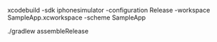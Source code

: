 xcodebuild -sdk iphonesimulator -configuration Release -workspace SampleApp.xcworkspace -scheme SampleApp

./gradlew assembleRelease
